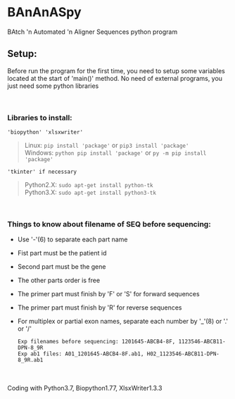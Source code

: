 # BAnAnASpy
BAtch 'n Automated 'n Aligner Sequences python program


## Setup:
Before run the program for the first time, you need to setup some variables located at the start of 'main()' method.
No need of external programs, you just need some python libraries

&nbsp;
### Libraries to install:
    'biopython' 'xlsxwriter'

>Linux: `pip install 'package'` or `pip3 install 'package'`\
>Windows: `python pip install 'package'` or `py -m pip install 'package'`

    'tkinter' if necessary
>Python2.X: `sudo apt-get install python-tk`\
>Python3.X: `sudo apt-get install python3-tk`

&nbsp;
### Things to know about filename of SEQ before sequencing:
* Use '-'(6) to separate each part name
* Fist part must be the patient id
* Second part must be the gene
* The other parts order is free
* The primer part must finish by 'F' or 'S' for forward sequences
* The primer part must finish by 'R' for reverse sequences
* For multiplex or partial exon names, separate each number by '_'(8) or '.' or '/'

      Exp filenames before sequencing: 1201645-ABCB4-8F, 1123546-ABCB11-DPN-8_9R
      Exp ab1 files: A01_1201645-ABCB4-8F.ab1, H02_1123546-ABCB11-DPN-8_9R.ab1

<br/>
<br/>
Coding with Python3.7, Biopython1.77, XlsxWriter1.3.3
